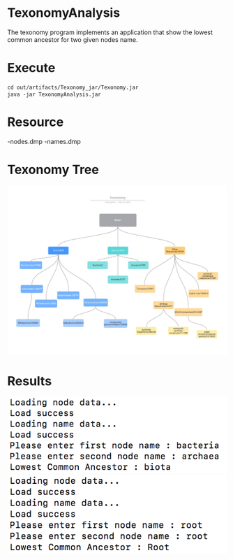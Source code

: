 # TexonomyAnalysis
 The texonomy program implements an application that show the lowest common ancestor for two given nodes name.
 
 # Execute
 ```
 cd out/artifacts/Texonomy_jar/Texonomy.jar
 java -jar TexonomyAnalysis.jar 
 ```
 # Resource 
 -nodes.dmp
 -names.dmp
 
 # Texonomy Tree
 ![](docs/TexonomyTree.jpeg)
 
 # Results
 ![](docs/res1.png)
 ![](docs/res2.png)
   
